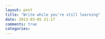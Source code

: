 ```yaml
---
layout: post
title: "Write while you're still learning"
date: 2013-03-05 21:17
comments: true
categories: 
---
```

